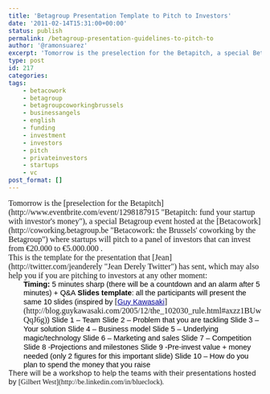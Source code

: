 ```yaml
---
title: 'Betagroup Presentation Template to Pitch to Investors'
date: '2011-02-14T15:31:00+00:00'
status: publish
permalink: /betagroup-presentation-guidelines-to-pitch-to
author: '@ramonsuarez'
excerpt: 'Tomorrow is the preselection for the Betapitch, a special Betagroup event hosted at the Betacowork where startups will pitch to a panel of investors that can invest from ???20.000 to ???5.000.000 . This is the template for the presentation that Jean h...'
type: post
id: 217
categories:
tags:
    - betacowork
    - betagroup
    - betagroupcoworkingbrussels
    - businessangels
    - english
    - funding
    - investment
    - investors
    - pitch
    - privateinvestors
    - startups
    - vc
post_format: []
---
```

<div style="background-color:transparent;font-family:Times New Roman;font-size:medium;margin:0;">Tomorrow is the [preselection for the Betapitch](http://www.eventbrite.com/event/1298187915 "Betapitch: fund your startup with investor's money"), a special Betagroup event hosted at the [Betacowork](http://coworking.betagroup.be "Betacowork: the Brussels' coworking by the Betagroup") where startups will pitch to a panel of investors that can invest from €20.000 to €5.000.000 .</div><div style="background-color:transparent;font-family:Times New Roman;font-size:medium;margin:0;">This is the template for the presentation that [Jean](http://twitter.com/jeanderely "Jean Derely Twitter") has sent, which may also help you if you are pitching to investors at any other moment:</div><div style="background-color:transparent;font-family:Times New Roman;font-size:medium;padding-left:30px;margin:0;"><span style="font-size:11pt;font-family:Arial;color:#000000;background-color:transparent;font-weight:bold;font-style:normal;text-decoration:none;vertical-align:baseline;">Timing:</span><span style="font-size:11pt;font-family:Arial;color:#000000;background-color:transparent;font-weight:normal;font-style:normal;text-decoration:none;vertical-align:baseline;"> 5 minutes sharp (there will be a countdown and an alarm after 5 minutes) + Q&A</span>  
<span style="font-size:11pt;font-family:Arial;color:#000000;background-color:transparent;font-weight:normal;font-style:normal;text-decoration:none;vertical-align:baseline;"> </span>  
<span style="font-size:11pt;font-family:Arial;color:#000000;background-color:transparent;font-weight:bold;font-style:normal;text-decoration:none;vertical-align:baseline;">Slides template</span><span style="font-size:11pt;font-family:Arial;color:#000000;background-color:transparent;font-weight:normal;font-style:normal;text-decoration:none;vertical-align:baseline;">: all the participants will present the same 10 slides (inspired by </span>[<span style="font-size:11pt;font-family:Arial;color:#000099;background-color:transparent;font-weight:normal;font-style:normal;text-decoration:underline;vertical-align:baseline;">Guy Kawasaki</span>](http://blog.guykawasaki.com/2005/12/the_102030_rule.html#axzz1BUwQqJ6g)<span style="font-size:11pt;font-family:Arial;color:#000000;background-color:transparent;font-weight:normal;font-style:normal;text-decoration:none;vertical-align:baseline;">) </span>  
<span style="font-size:11pt;font-family:Arial;color:#000000;background-color:transparent;font-weight:normal;font-style:normal;text-decoration:none;vertical-align:baseline;">Slide 1 – Team</span>  
<span style="font-size:11pt;font-family:Arial;color:#000000;background-color:transparent;font-weight:normal;font-style:normal;text-decoration:none;vertical-align:baseline;">Slide 2 – Problem that you are tackling</span>  
<span style="font-size:11pt;font-family:Arial;color:#000000;background-color:transparent;font-weight:normal;font-style:normal;text-decoration:none;vertical-align:baseline;">Slide 3 – Your solution</span>  
<span style="font-size:11pt;font-family:Arial;color:#000000;background-color:transparent;font-weight:normal;font-style:normal;text-decoration:none;vertical-align:baseline;">Slide 4 – Business model</span>  
<span style="font-size:11pt;font-family:Arial;color:#000000;background-color:transparent;font-weight:normal;font-style:normal;text-decoration:none;vertical-align:baseline;">Slide 5 – Underlying magic/technology</span>  
<span style="font-size:11pt;font-family:Arial;color:#000000;background-color:transparent;font-weight:normal;font-style:normal;text-decoration:none;vertical-align:baseline;">Slide 6 – Marketing and sales</span>  
<span style="font-size:11pt;font-family:Arial;color:#000000;background-color:transparent;font-weight:normal;font-style:normal;text-decoration:none;vertical-align:baseline;">Slide 7 – Competition</span>  
<span style="font-size:11pt;font-family:Arial;color:#000000;background-color:transparent;font-weight:normal;font-style:normal;text-decoration:none;vertical-align:baseline;">Slide 8 -Projections and milestones</span>  
<span style="font-size:11pt;font-family:Arial;color:#000000;background-color:transparent;font-weight:normal;font-style:normal;text-decoration:none;vertical-align:baseline;">Slide 9 -Pre-invest value + money needed (only 2 figures for this important slide)</span>  
<span style="font-size:11pt;font-family:Arial;color:#000000;background-color:transparent;font-weight:normal;font-style:normal;text-decoration:none;vertical-align:baseline;">Slide 10 – How do you plan to spend the money that you raise</span></div>There will be a workshop to help the teams with their presentations hosted by <span style="font-family:verdana, geneva;">[Gilbert West](http://be.linkedin.com/in/blueclock).</span>